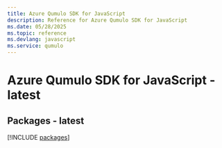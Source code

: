 ```yaml
---
title: Azure Qumulo SDK for JavaScript
description: Reference for Azure Qumulo SDK for JavaScript
ms.date: 05/28/2025
ms.topic: reference
ms.devlang: javascript
ms.service: qumulo
---
```

# Azure Qumulo SDK for JavaScript - latest
## Packages - latest
[!INCLUDE [packages](qumulo-index.md)]